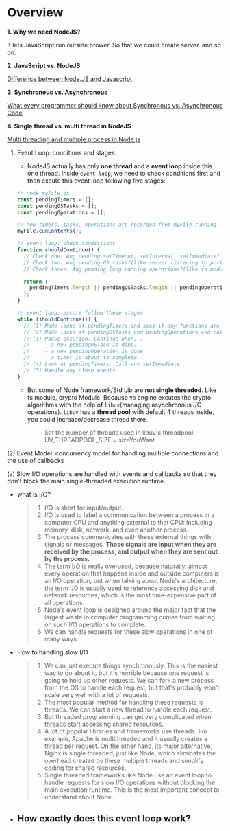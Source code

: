 # Overview

**1. Why we need NodeJS?**

It lets JavaScript run outside brower. So that we could create server..and so on.

**2. JavaScript vs. NodeJS**

[Difference between Node.JS and Javascript](https://www.geeksforgeeks.org/difference-between-node-js-and-javascript/)

**3. Synchronous vs. Asynchronous**

[What every programmer should know about Synchronous vs. Asynchronous Code](https://adrianmejia.com/asynchronous-vs-synchronous-handling-concurrency-in-javascript/)

**4. Single thread vs. multi thread in NodeJS**

[Multi threading and multiple process in Node.js](https://itnext.io/multi-threading-and-multi-process-in-node-js-ffa5bb5cde98)

1. Event Loop: conditions and stages.

   - NodeJS actually has only **one thread** and a **event loop** inside this one thread. Inside `event loop`, we need to check conditions first and then excute this event loop following five stages:

   ```javascript
   // node myFile.js
   const pendingTimers = [];
   const pendingOSTasks = [];
   const pendingOperations = [];

   // new timers, tasks, operations are recorded from myFile running
   myFile.cunContents();

   // event loop: check condistions
   function shouldContinue() {
     // Check one: Ang pending setTimeout, setInterval, setImmediate? => push to pendingTimers
     // Check two: Ang pending OS tasks?(like server listening to port) => push to pendingOSTasks
     // Check three: Ang pending long running operations?(like fs module) => push to pendingOperations

     return (
       pendingTimers.length || pendingOSTasks.length || pendingOperations.length
     );
   }

   // event loop: excute follow these stages:
   while (shouldContinue()) {
     // (1) Node looks at pendingTimers and sees if any functions are ready to be called: setTimeout, setInterval
     // (2) Node looks at pendingOSTasks and pendingOperations and calls relevant callbacks
     // (3) Pause excution. Continue when...
     //     - a new pendingOSTask is done.
     //     - a new pendingOperation is done.
     //     - a timer is about to complete.
     // (4) Look at pendingTimers. Call any setImmediate
     // (5) Handle any close events
   }
   ```

   - But some of Node framework/Std Lib are **not single threaded**. Like fs module, crypto Module. Because `V8` engine excutes the crypto algorithms with the help of `libuv`(managing asynchronous I/O operations). `libuv` has a **thread pool** with default 4 threads inside, you could increase/decrease thread there.
     > Set the number of threads used in libuv's threadpool: UV_THREADPOOL_SIZE = sizeYouWant

(2) Event Model: concurrency model for handling multiple connections and the use of callbacks

(a) Slow I/O operations are handled with events and callbacks so that they don't block the main single-threaded execution runtime.

- what is I/O?
  > 1. I/O is short for input/output.
  > 2. I/O is used to label a communication between a process in a computer CPU and anything external to that CPU: including memory, disk, network, and even another process.
  > 3. The process communicates with these external things with signals or messages. **Those signals are input when they are received by the process, and output when they are sent out by the process.**
  > 4. The term I/O is really overused, because naturally, almost every operation that happens inside and outside computers is an I/O operation, but when talking about Node's architecture, the term I/O is usually used to reference accessing disk and network resources, which is the most time-expensive part of all operations.
  > 5. Node's event loop is designed around the major fact that the largest waste in computer programming comes from waiting on such I/O operations to complete.
  > 6. We can handle requests for these slow operations in one of many ways.
- How to handling slow I/O

  > 1. We can just execute things synchronously. This is the easiest way to go about it, but it's horrible because one request is going to hold up other requests. We can fork a new process from the OS to handle each request, but that's probably won't scale very well with a lot of requests.
  > 2. The most popular method for handling these requests is threads. We can start a new thread to handle each request.
  > 3. But threaded programming can get very complicated when threads start accessing shared resources.
  > 4. A lot of popular libraries and frameworks use threads. For example, Apache is multithreaded and it usually creates a thread per request. On the other hand, its major alternative, Nginx is single threaded, just like Node, which eliminates the overhead created by these multiple threads and simplify coding for shared resources.
  > 5. Single threaded frameworks like Node use an event loop to handle requests for slow I/O operations without blocking the main execution runtime. This is the most important concept to understand about Node.

- ## How exactly does this event loop work?
